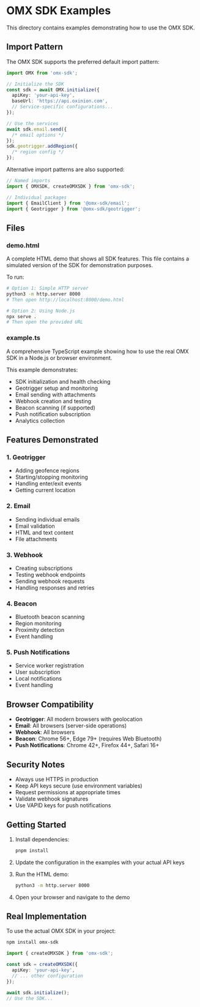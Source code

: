 # OMX SDK Examples

This directory contains examples demonstrating how to use the OMX SDK.

## Import Pattern

The OMX SDK supports the preferred default import pattern:

```typescript
import OMX from 'omx-sdk';

// Initialize the SDK
const sdk = await OMX.initialize({
  apiKey: 'your-api-key',
  baseUrl: 'https://api.oxinion.com',
  // Service-specific configurations...
});

// Use the services
await sdk.email.send({
  /* email options */
});
sdk.geotrigger.addRegion({
  /* region config */
});
```

Alternative import patterns are also supported:

```typescript
// Named imports
import { OMXSDK, createOMXSDK } from 'omx-sdk';

// Individual packages
import { EmailClient } from '@omx-sdk/email';
import { Geotrigger } from '@omx-sdk/geotrigger';
```

## Files

### demo.html

A complete HTML demo that shows all SDK features. This file contains a simulated version of the SDK for demonstration purposes.

To run:

```bash
# Option 1: Simple HTTP server
python3 -m http.server 8000
# Then open http://localhost:8000/demo.html

# Option 2: Using Node.js
npx serve .
# Then open the provided URL
```

### example.ts

A comprehensive TypeScript example showing how to use the real OMX SDK in a Node.js or browser environment.

This example demonstrates:

- SDK initialization and health checking
- Geotrigger setup and monitoring
- Email sending with attachments
- Webhook creation and testing
- Beacon scanning (if supported)
- Push notification subscription
- Analytics collection

## Features Demonstrated

### 1. Geotrigger

- Adding geofence regions
- Starting/stopping monitoring
- Handling enter/exit events
- Getting current location

### 2. Email

- Sending individual emails
- Email validation
- HTML and text content
- File attachments

### 3. Webhook

- Creating subscriptions
- Testing webhook endpoints
- Sending webhook requests
- Handling responses and retries

### 4. Beacon

- Bluetooth beacon scanning
- Region monitoring
- Proximity detection
- Event handling

### 5. Push Notifications

- Service worker registration
- User subscription
- Local notifications
- Event handling

## Browser Compatibility

- **Geotrigger**: All modern browsers with geolocation
- **Email**: All browsers (server-side operations)
- **Webhook**: All browsers
- **Beacon**: Chrome 56+, Edge 79+ (requires Web Bluetooth)
- **Push Notifications**: Chrome 42+, Firefox 44+, Safari 16+

## Security Notes

- Always use HTTPS in production
- Keep API keys secure (use environment variables)
- Request permissions at appropriate times
- Validate webhook signatures
- Use VAPID keys for push notifications

## Getting Started

1. Install dependencies:

   ```bash
   pnpm install
   ```

2. Update the configuration in the examples with your actual API keys

3. Run the HTML demo:

   ```bash
   python3 -m http.server 8000
   ```

4. Open your browser and navigate to the demo

## Real Implementation

To use the actual OMX SDK in your project:

```bash
npm install omx-sdk
```

```typescript
import { createOMXSDK } from 'omx-sdk';

const sdk = createOMXSDK({
  apiKey: 'your-api-key',
  // ... other configuration
});

await sdk.initialize();
// Use the SDK...
```
